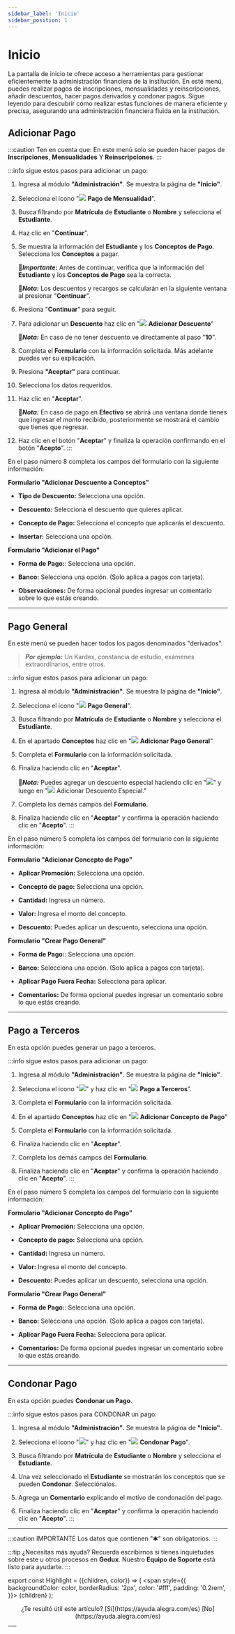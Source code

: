 ```yaml
---
sidebar_label: 'Inicio'
sidebar_position: 1
---
```


# Inicio

La pantalla de inicio te ofrece acceso a herramientas para gestionar eficientemente la administración financiera de la institución. En esté menú, puedes realizar pagos de inscripciones, mensualidades y reinscripciones, añadir descuentos, hacer pagos derivados y condonar pagos. Sigue leyendo para descubrir cómo realizar estas funciones de manera eficiente y precisa, asegurando una administración financiera fluida en la institución.

## Adicionar Pago

:::caution Ten en cuenta que: 
En este menú solo se pueden hacer pagos de **Inscripciones**, **Mensualidades** Y **Reinscripciones**.
:::

:::info sigue estos pasos para adicionar un pago:

1. Ingresa al módulo **"Administración"**. Se muestra la página de **"Inicio"**.

2. Selecciona el icono "![](./img/IcoAdP.png) **Pago de Mensualidad**".

3. Busca filtrando por **Matrícula** de **Estudiante** o **Nombre** y selecciona el **Estudiante**.

4. Haz clic en "**Continuar**".

5. Se muestra la información del **Estudiante** y los **Conceptos de Pago**. Selecciona los **Conceptos** a pagar.

    📢***Importante:*** Antes de continuar, verifica que la información del **Estudiante** y los **Conceptos de Pago** sea la correcta.

    📌***Nota:*** Los descuentos y recargos se calcularán en la siguiente ventana al presionar "**Continuar**".

6. Presiona "**Continuar**" para seguir.

7. Para adicionar un **Descuento** haz clic en "![](./img/IcoAdd.png) **Adicionar Descuento**"

    📌***Nota:*** En caso de no tener descuento ve directamente al paso "**10**".

8. Completa el **Formulario** con la información solicitada. Más adelante puedes ver su explicación.

9. Presiona **"Aceptar"** para continuar.

10. Selecciona los datos requeridos.

11. Haz clic en "**Aceptar**".

    📌***Nota:*** En caso de pago en **Efectivo** se abrirá una ventana donde tienes que ingresar el monto recibido, posteriormente se mostrará el cambio que tienes que regresar.  

12. Haz clic en el botón "**Aceptar**" y finaliza la operación confirmando en el botón "**Acepto**".
:::

En el paso número 8 completa los campos del formulario con la siguiente información:

**Formulario "Adicionar Descuento a Conceptos"**

* **Tipo de Descuento:** Selecciona una opción.

* **Descuento:** Selecciona el descuento que quieres aplicar.

* **Concepto de Pago:** Selecciona el concepto que aplicarás el descuento.

* **Insertar:** Selecciona una opción.

**Formulario "Adicionar el Pago"**

* **Forma de Pago:**: Selecciona una opción.

* **Banco:** Selecciona una opción. (Solo aplica a pagos con tarjeta).

* **Observaciones:** De forma opcional puedes ingresar un comentario sobre lo que estás creando.
___

## Pago General

En este menú se pueden hacer todos los pagos denominados "derivados".

>***Por ejemplo:*** Un Kardex, constancia de estudio, exámenes extraordinarios, entre otros.

:::info sigue estos pasos para adicionar un pago:

1. Ingresa al módulo **"Administración"**. Se muestra la página de **"Inicio"**.

2. Selecciona el icono "![](./img/IcoPGe.png) **Pago General**".

3. Busca filtrando por **Matrícula** de **Estudiante** o **Nombre** y selecciona el **Estudiante**.

4. En el apartado **Conceptos** haz clic en "![](./img/IcoAdd.png) **Adicionar Pago General**"

5. Completa el **Formulario** con la información solicitada.

6. Finaliza haciendo clic en "**Aceptar**".

    📌***Nota:*** Puedes agregar un descuento especial haciendo clic en "![](./img/IcoOpc.png)" y luego en "![](./img/IcoAdd2.png) Adicionar Descuento Especial."

7. Completa los demás campos del **Formulario**.

8. Finaliza haciendo clic en "**Aceptar**" y confirma la operación haciendo clic en "**Acepto**".
:::

En el paso número 5 completa los campos del formulario con la siguiente información:

**Formulario "Adicionar Concepto de Pago"**

* **Aplicar Promoción:** Selecciona una opción.

* **Concepto de pago:** Selecciona una opción.

* **Cantidad:** Ingresa un número.

* **Valor:** Ingresa el monto del concepto.

* **Descuento:** Puedes aplicar un descuento, selecciona una opción.

**Formulario "Crear Pago General"**

* **Forma de Pago:**: Selecciona una opción.

* **Banco:** Selecciona una opción. (Solo aplica a pagos con tarjeta).

* **Aplicar Pago Fuera Fecha:** Selecciona para aplicar.

* **Comentarios:** De forma opcional puedes ingresar un comentario sobre lo que estás creando.
___

## Pago a Terceros

En esta opción puedes generar un pago a terceros.

:::info sigue estos pasos para adicionar un pago:

1. Ingresa al módulo **"Administración"**. Se muestra la página de **"Inicio"**.

2. Selecciona el icono "![](./img/IcoOpc.png)" y haz clic en "![](./img/IcoPep.png) **Pago a Terceros**".

3. Completa el **Formulario** con la información solicitada.

4. En el apartado **Conceptos** haz clic en "![](./img/IcoAdd.png) **Adicionar Concepto de Pago**"

5. Completa el **Formulario** con la información solicitada.

6. Finaliza haciendo clic en "**Aceptar**".

7. Completa los demás campos del **Formulario**.

8. Finaliza haciendo clic en "**Aceptar**" y confirma la operación haciendo clic en "**Acepto**".
:::

En el paso número 5 completa los campos del formulario con la siguiente información:

**Formulario "Adicionar Concepto de Pago"**

* **Aplicar Promoción:** Selecciona una opción.

* **Concepto de pago:** Selecciona una opción.

* **Cantidad:** Ingresa un número.

* **Valor:** Ingresa el monto del concepto.

* **Descuento:** Puedes aplicar un descuento, selecciona una opción.

**Formulario "Crear Pago General"**

* **Forma de Pago:**: Selecciona una opción.

* **Banco:** Selecciona una opción. (Solo aplica a pagos con tarjeta).

* **Aplicar Pago Fuera Fecha:** Selecciona para aplicar.

* **Comentarios:** De forma opcional puedes ingresar un comentario sobre lo que estás creando.
___

## Condonar Pago

En esta opción puedes **Condonar un Pago**.

:::info sigue estos pasos para CONDONAR un pago:

1. Ingresa al módulo **"Administración"**. Se muestra la página de **"Inicio"**.

2. Selecciona el icono "![](./img/IcoOpc.png)" y haz clic en "![](./img/IcoCnP.png) **Condonar Pago**".

3. Busca filtrando por **Matrícula** de **Estudiante** o **Nombre** y selecciona el **Estudiante**.

4. Una vez seleccionado el **Estudiante** se mostrarán los conceptos que se pueden **Condonar**. Selecciónalos.

5. Agrega un **Comentario** explicando el motivo de condonación del pago.

6. Finaliza haciendo clic en "**Aceptar**" y confirma la operación haciendo clic en "**Acepto**".
:::
___

:::caution IMPORTANTE
Los datos que contienen "✱" son obligatorios.
:::

:::tip ¿Necesitas más ayuda?
Recuerda escribirnos si tienes inquietudes sobre este u otros procesos en **Gedux**. Nuestro **Equipo de Soporte** está listo para ayudarte.
:::

export const Highlight = ({children, color}) => (
  <span
    style={{
      backgroundColor: color,
      borderRadius: '2px',
      color: '#fff',
      padding: '0.2rem',
    }}>
    {children}
  </span>
);

<center>¿Te resultó útil este artículo? <Highlight color="#B0AEAC">[Si](https://ayuda.alegra.com/es)</Highlight> <Highlight color="#B0AEAC">[No](https://ayuda.alegra.com/es)</Highlight> </center>
___
